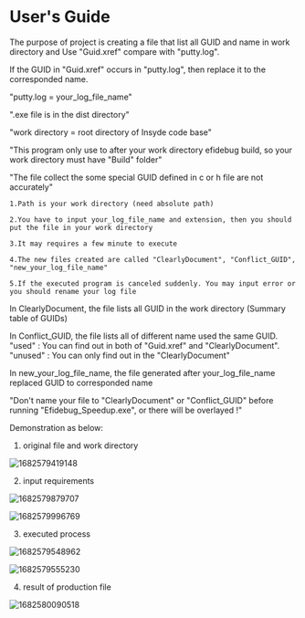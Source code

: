 # User's Guide

The purpose of project is creating a file that list all GUID and name in work directory and Use "Guid.xref" compare with "putty.log".

If the GUID in "Guid.xref" occurs in "putty.log", then replace it to the corresponded name.



"putty.log = your_log_file_name"

".exe file is in the dist directory"

"work directory = root directory of Insyde code base"

"This program only use to after your work directory efidebug build, so your work directory must have "Build" folder"

"The file collect the some special GUID defined in c or h file are not accurately"



    1.Path is your work directory (need absolute path)

    2.You have to input your_log_file_name and extension, then you should put the file in your work directory

    3.It may requires a few minute to execute

    4.The new files created are called "ClearlyDocument", "Conflict_GUID", "new_your_log_file_name"

    5.If the executed program is canceled suddenly. You may input error or you should rename your log file
  
  
  
In ClearlyDocument, the file lists all GUID in the work directory (Summary table of GUIDs)


In Conflict_GUID, the file lists all of different name used the same GUID.
"used" : You can find out in both of "Guid.xref" and "ClearlyDocument".
"unused" : You can only find out in the "ClearlyDocument"


In new_your_log_file_name, the file generated after your_log_file_name replaced GUID to corresponded name


"Don't name your file to "ClearlyDocument" or "Conflict_GUID" before running "Efidebug_Speedup.exe", or there will be overlayed !"

Demonstration as below:

1. original file and work directory

![1682579419148](https://user-images.githubusercontent.com/94295939/234789452-1a294d2f-5f5c-4098-aba0-884b33a5313e.jpg)

2. input requirements

![1682579879707](https://user-images.githubusercontent.com/94295939/234789771-5899aea7-56bc-4dd6-8392-28aa120be7d9.jpg)

![1682579996769](https://user-images.githubusercontent.com/94295939/234789862-6c324892-7951-4401-a5f0-3e8ebf1db3bd.jpg)

3. executed process

![1682579548962](https://user-images.githubusercontent.com/94295939/234790140-e05da240-3f35-4446-aef5-a122137dcc04.jpg)

![1682579555230](https://user-images.githubusercontent.com/94295939/234790206-16dc0806-7abc-41cf-b010-7483c6ff84e3.jpg)

4. result of production file

![1682580090518](https://user-images.githubusercontent.com/94295939/234790560-a29f97e4-476d-44da-8f99-10f690728d1e.jpg)
